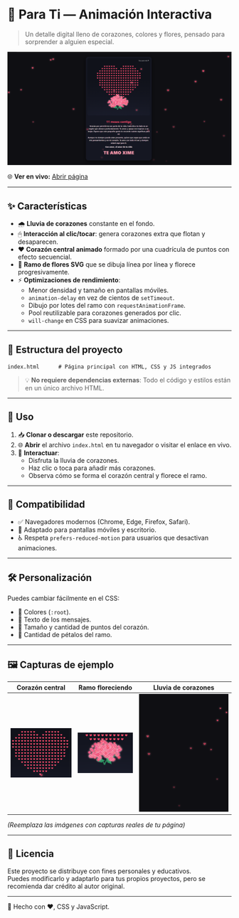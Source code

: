 # 💖 Para Ti — Animación Interactiva

> Un detalle digital lleno de corazones, colores y flores, pensado para sorprender a alguien especial.

![Vista previa](screenshots/preview.PNG) <!-- Puedes reemplazar con una captura real -->

🌐 **Ver en vivo:** [Abrir página](https://ximeamor.space)

---

## ✨ Características

- 🌧 **Lluvia de corazones** constante en el fondo.
- 🖱 **Interacción al clic/tocar**: genera corazones extra que flotan y desaparecen.
- ❤️ **Corazón central animado** formado por una cuadrícula de puntos con efecto secuencial.
- 💐 **Ramo de flores SVG** que se dibuja línea por línea y florece progresivamente.
- ⚡ **Optimizaciones de rendimiento**:
  - Menor densidad y tamaño en pantallas móviles.
  - `animation-delay` en vez de cientos de `setTimeout`.
  - Dibujo por lotes del ramo con `requestAnimationFrame`.
  - Pool reutilizable para corazones generados por clic.
  - `will-change` en CSS para suavizar animaciones.

---

## 📂 Estructura del proyecto

```plaintext
index.html      # Página principal con HTML, CSS y JS integrados
```

> 💡 **No requiere dependencias externas**: Todo el código y estilos están en un único archivo HTML.

---

## 🚀 Uso

1. 📥 **Clonar o descargar** este repositorio.
2. 🌐 **Abrir** el archivo `index.html` en tu navegador o visitar el enlace en vivo.
3. 🎯 **Interactuar**:
   - Disfruta la lluvia de corazones.
   - Haz clic o toca para añadir más corazones.
   - Observa cómo se forma el corazón central y florece el ramo.

---

## 📱 Compatibilidad

- ✅ Navegadores modernos (Chrome, Edge, Firefox, Safari).
- 📱 Adaptado para pantallas móviles y escritorio.
- ♿ Respeta `prefers-reduced-motion` para usuarios que desactivan animaciones.

---

## 🛠 Personalización

Puedes cambiar fácilmente en el CSS:
- 🎨 Colores (`:root`).
- 📝 Texto de los mensajes.
- 🔢 Tamaño y cantidad de puntos del corazón.
- 🌺 Cantidad de pétalos del ramo.

---

## 🖼 Capturas de ejemplo

| Corazón central | Ramo floreciendo | Lluvia de corazones |
|-----------------|------------------|---------------------|
| ![Corazón](screenshots/corazon.PNG) | ![Ramo](screenshots/ramo.PNG) | ![Lluvia](screenshots/lluvia.PNG) |

*(Reemplaza las imágenes con capturas reales de tu página)*

---

## 📄 Licencia

Este proyecto se distribuye con fines personales y educativos.  
Puedes modificarlo y adaptarlo para tus propios proyectos, pero se recomienda dar crédito al autor original.

---
💌 Hecho con ❤️, CSS y JavaScript.
